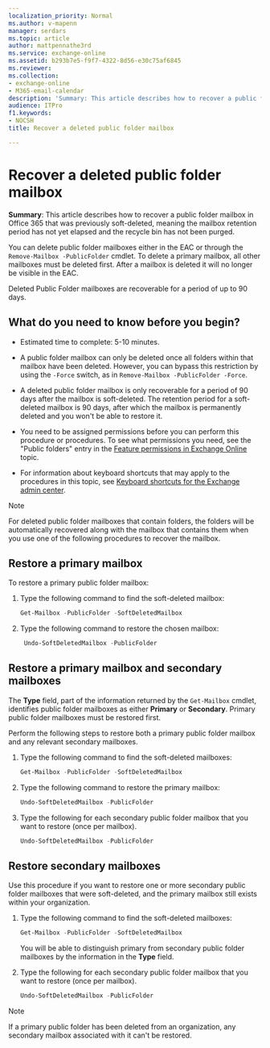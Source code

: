 ```yaml
---
localization_priority: Normal
ms.author: v-mapenn
manager: serdars
ms.topic: article
author: mattpennathe3rd
ms.service: exchange-online
ms.assetid: b293b7e5-f9f7-4322-8d56-e30c75af6845
ms.reviewer: 
ms.collection: 
- exchange-online
- M365-email-calendar
description: 'Summary: This article describes how to recover a public folder mailbox in Office 365 that was previously soft-deleted, meaning the mailbox retention period has not yet elapsed and the recycle bin has not been purged.'
audience: ITPro
f1.keywords:
- NOCSH
title: Recover a deleted public folder mailbox

---
```


# Recover a deleted public folder mailbox

 **Summary**: This article describes how to recover a public folder mailbox in Office 365 that was previously soft-deleted, meaning the mailbox retention period has not yet elapsed and the recycle bin has not been purged.

You can delete public folder mailboxes either in the EAC or through the `Remove-Mailbox -PublicFolder` cmdlet. To delete a primary mailbox, all other mailboxes must be deleted first. After a mailbox is deleted it will no longer be visible in the EAC.

Deleted Public Folder mailboxes are recoverable for a period of up to 90 days.

## What do you need to know before you begin?

- Estimated time to complete: 5-10 minutes.

- A public folder mailbox can only be deleted once all folders within that mailbox have been deleted. However, you can bypass this restriction by using the `-Force` switch, as in `Remove-Mailbox -PublicFolder -Force`.

- A deleted public folder mailbox is only recoverable for a period of 90 days after the mailbox is soft-deleted. The retention period for a soft-deleted mailbox is 90 days, after which the mailbox is permanently deleted and you won't be able to restore it.

- You need to be assigned permissions before you can perform this procedure or procedures. To see what permissions you need, see the "Public folders" entry in the [Feature permissions in Exchange Online](../../permissions-exo/feature-permissions.md) topic.

- For information about keyboard shortcuts that may apply to the procedures in this topic, see [Keyboard shortcuts for the Exchange admin center](../../accessibility/keyboard-shortcuts-in-admin-center.md).

> [!NOTE]
> For deleted public folder mailboxes that contain folders, the folders will be automatically recovered along with the mailbox that contains them when you use one of the following procedures to recover the mailbox.

## Restore a primary mailbox

To restore a primary public folder mailbox:

1. Type the following command to find the soft-deleted mailbox:

   ```PowerShell
   Get-Mailbox -PublicFolder -SoftDeletedMailbox
   ```

2. Type the following command to restore the chosen mailbox:

   ```PowerShell
    Undo-SoftDeletedMailbox -PublicFolder
    ```

## Restore a primary mailbox and secondary mailboxes

The **Type** field, part of the information returned by the `Get-Mailbox` cmdlet, identifies public folder mailboxes as either **Primary** or **Secondary**. Primary public folder mailboxes must be restored first.

Perform the following steps to restore both a primary public folder mailbox and any relevant secondary mailboxes.

1. Type the following command to find the soft-deleted mailboxes:

   ```PowerShell
   Get-Mailbox -PublicFolder -SoftDeletedMailbox
   ```

2. Type the following command to restore the primary mailbox:

   ```PowerShell
   Undo-SoftDeletedMailbox -PublicFolder
   ```

3. Type the following for each secondary public folder mailbox that you want to restore (once per mailbox).

   ```PowerShell
   Undo-SoftDeletedMailbox -PublicFolder
   ```

## Restore secondary mailboxes

Use this procedure if you want to restore one or more secondary public folder mailboxes that were soft-deleted, and the primary mailbox still exists within your organization.

1. Type the following command to find the soft-deleted mailboxes:

   ```PowerShell
   Get-Mailbox -PublicFolder -SoftDeletedMailbox
   ```

   You will be able to distinguish primary from secondary public folder mailboxes by the information in the **Type** field.

2. Type the following for each secondary public folder mailbox that you want to restore (once per mailbox).

   ```PowerShell
   Undo-SoftDeletedMailbox -PublicFolder
   ```

> [!NOTE]
> If a primary public folder has been deleted from an organization, any secondary mailbox associated with it can't be restored.
